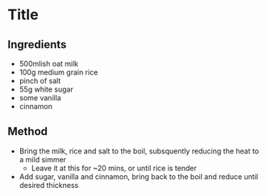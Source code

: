 
# Title

## Ingredients

- 500mlish oat milk
- 100g medium grain rice
- pinch of salt
- 55g white sugar
- some vanilla
- cinnamon

## Method

- Bring the milk, rice and salt to the boil, subsquently reducing the heat to a mild simmer
    - Leave it at this for ~20 mins, or until rice is tender
- Add sugar, vanilla and cinnamon, bring back to the boil and reduce until desired thickness

